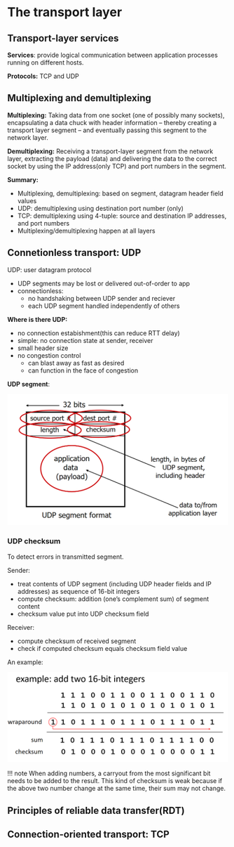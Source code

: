# The transport layer

## Transport-layer services

**Services**: provide logical communication between application processes running on different hosts.

**Protocols:** TCP and UDP

## Multiplexing and demultiplexing

**Multiplexing:** Taking data from one socket (one of possibly many sockets), encapsulating a data chuck with header information – thereby creating a transport layer segment – and eventually passing this segment to the network layer.

**Demultiplexing:** Receiving a transport-layer segment from the network layer, extracting the payload (data) and delivering the data to the correct socket by using the IP address(only TCP) and port numbers in the segment.

**Summary:**  

- Multiplexing, demultiplexing: based on segment, datagram header field values
- UDP: demultiplexing using destination port number (only)
- TCP: demultiplexing using 4-tuple: source and destination IP addresses, and port numbers
- Multiplexing/demultiplexing happen at all layers



## Connetionless transport: UDP

UDP: user datagram protocol

- UDP segments may be lost or delivered out-of-order to app
- connectionless:
  - no handshaking between UDP sender and reciever
  - each UDP segment handled independently of others

**Where is there UDP:**

- no connection estabishment(this can reduce RTT delay)
- simple: no connection state at sender, receiver
- small header size
- no congestion control
  - can blast away as fast as desired
  - can function in the face of congestion

**UDP segment**:

<img src="\img\study\network\ch3\udpsegment.png" alt="UDP segment">

### UDP checksum

To detect errors in transmitted segment.

Sender:

- treat contents of UDP segment (including UDP header fields and IP addresses) as sequence of 16-bit integers
- compute checksum: addition (one’s complement sum) of segment content
- checksum value put into UDP checksum field

Receiver:

- compute checksum of received segment
- check if computed checksum equals checksum field value

An example:

<img src="\img\study\network\ch3\UDPchecksum.png" alt="UDP checksum">

!!! note
    When adding numbers, a carryout from the most significant bit needs to be added to the result.
    This kind of checksum is weak because if the above two number change at the same time, their sum may not change.


## Principles of reliable data transfer(RDT)





## Connection-oriented transport: TCP



